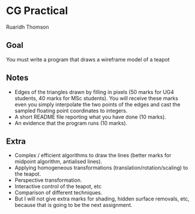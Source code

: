 # CG Practical
Ruaridh Thomson

## Goal
You must write a program that draws a wireframe model of a teapot

## Notes
* Edges of the triangles drawn by filling in pixels (50 marks for UG4 students, 40 marks for MSc students). You will receive these marks even you simply interpolate the two points of the edges and cast the sampled floating point coordinates to integers.
* A short README file reporting what you have done (10 marks).
* An evidence that the program runs (10 marks).

## Extra
* Complex / efficient algorithms to draw the lines (better marks for midpoint algorithm, antialised lines).
* Applying homogeneous transformations (translation/rotation/scaling) to the teapot.
* Perspective transformation.
* Interactive control of the teapot, etc
* Comparison of different techniques.
* But I will not give extra marks for shading, hidden surface removals, etc, because that is going to be the next assignment.

